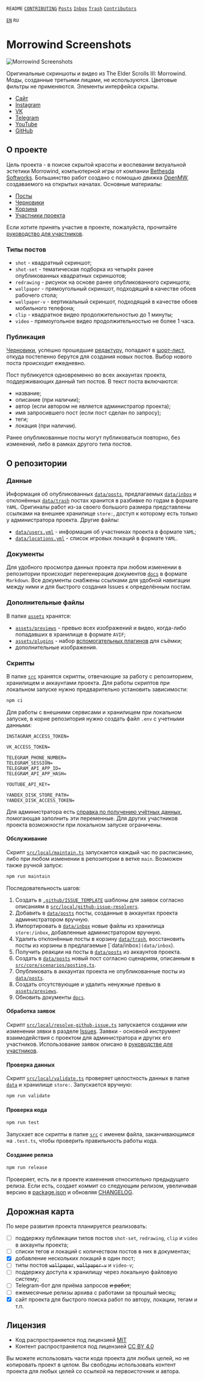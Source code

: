 `README` [`CONTRIBUTING`](CONTRIBUTING.ru.md) [`Posts`](docs/posts/index.md) [`Inbox`](docs/inbox/index.md)
[`Trash`](docs/trash/index.md) [`Contributors`](docs/contributors.md)

[`EN`](README.md) `RU`

# Morrowind Screenshots

![Morrowind Screenshots](assets/icon.png)

Оригинальные скриншоты и видео из The Elder Scrolls III: Morrowind. Моды, созданные третьими лицами, не используются.
Цветовые фильтры не применяются. Элементы интерфейса скрыты.

- [Сайт](https://mwscr.dehero.site)
- [Instagram](https://instagram.com/mwscr/)
- [VK](https://vk.com/mwscr)
- [Telegram](https://t.me/mwscr)
- [YouTube](https://www.youtube.com/@mwscr)
- [GitHub](https://github.com/dehero/mwscr)

## О проекте

Цель проекта - в поиске скрытой красоты и воспевании визуальной эстетики Morrowind, компьютерной игры от компании
[Bethesda Softworks](https://elderscrolls.bethesda.net/en/morrowind). Большинство работ создано с помощью движка
[OpenMW](https://openmw.org/), создаваемого на открытых началах. Основные материалы:

- [Посты](docs/posts/index.md)
- [Черновики](docs/inbox/index.md)
- [Корзина](docs/trash/index.md)
- [Участники проекта](docs/contributors.md)

Если хотите принять участие в проекте, пожалуйста, прочитайте [руководство для участников](CONTRIBUTING.ru.md).

### Типы постов

- `shot` - квадратный скриншот;
- `shot-set` - тематическая подборка из четырёх ранее опубликованных квадратных скриншотов;
- `redrawing` - рисунок на основе ранее опубликованного скриншота;
- `wallpaper` - прямоугольный скриншот, подходящий в качестве обоев рабочего стола;
- `wallpaper-v` - вертикальный скриншот, подходящий в качестве обоев мобильного телефона;
- `clip` - квадратное видео продолжительностью до 1 минуты;
- `video` - прямоугольное видео продолжительностью не более 1 часа.

### Публикация

[Черновики](docs/inbox/index.md), успешно прошедшие [редактуру](CONTRIBUTING.ru.md#редактура), попадают в
[шорт-лист](docs/inbox/shortlist.md), откуда постепенно берутся для создания новых постов. Выбор нового поста происходит
ежедневно.

Пост публикуется одновременно во всех аккаунтах проекта, поддерживающих данный тип постов. В текст поста включаются:

- название;
- описание (при наличии);
- автор (если автором не является администратор проекта);
- имя запросившего пост (если пост сделан по запросу);
- теги;
- локация (при наличии).

Ранее опубликованные посты могут публиковаться повторно, без изменений, либо в рамках другого типа постов.

## О репозитории

### Данные

Информация об опубликованных [`data/posts`](data/posts), предлагаемых [`data/inbox`](data/inbox) и отклонённых
[`data/trash`](data/trash) постах хранится в разбивке по годам в формате `YAML`. Оригиналы работ из-за своего большого
размера представлены ссылками на внешнее хранилище `store:`, доступ к которому есть только у администратора проекта.
Другие файлы:

- [`data/users.yml`](data/users.yml) - информация об участниках проекта в формате `YAML`;
- [`data/locations.yml`](data/locations.yml) - список игровых локаций в формате `YAML`.

### Документы

Для удобного просмотра данных проекта при любом изменении в репозитории происходит перегенерация документов
[`docs`](docs) в формате `Markdown`. Все документы снабжены ссылками для удобной навигации между ними и для быстрого
создания Issues к определённым постам.

### Дополнительные файлы

В папке [`assets`](assets) хранятся:

- [`assets/previews`](assets/previews) - превью всех изображений и видео, когда-либо попадавших в хранилище в формате
  `AVIF`;
- [`assets/plugins`](assets/plugins) - набор [вспомогательных плагинов](CONTRIBUTING.ru.md#вспомогательные-плагины) для
  съёмки;
- дополнительные изображения.

### Скрипты

В папке [`src`](src) хранятся скрипты, отвечающие за работу с репозиторием, хранилищем и аккаунтами проекта. Для работы
скриптов при локальном запуске нужно предварительно установить зависимости:

```bash
npm ci
```

Для работы с внешними сервисами и хранилищем при локальном запуске, в корне репозитория нужно создать файл `.env` с
учетными данными:

```env
INSTAGRAM_ACCESS_TOKEN=

VK_ACCESS_TOKEN=

TELEGRAM_PHONE_NUMBER=
TELEGRAM_SESSION=
TELEGRAM_API_APP_ID=
TELEGRAM_API_APP_HASH=

YOUTUBE_API_KEY=

YANDEX_DISK_STORE_PATH=
YANDEX_DISK_ACCESS_TOKEN=
```

Для администратора есть [справка по получению учётных данных](CREDENTIALS.md), помогающая заполнить эти переменные. Для
других участников проекта возможности при локальном запуске ограничены.

#### Обслуживание

Скрипт [`src/local/maintain.ts`](src/local/maintain.ts) запускается каждый час по расписанию, либо при любом изменении в
репозитории в ветке `main`. Возможен также ручной запуск:

```bash
npm run maintain
```

Последовательность шагов:

1. Создать в [`.github/ISSUE_TEMPLATE`](.github/ISSUE_TEMPLATE) шаблоны для заявок согласно описаниям в
   [`src/local/github-issue-resolvers`](src/local/github-issue-resolvers).
2. Добавить в [`data/posts`](data/posts) посты, созданные в аккаунтах проекта администратором вручную.
3. Импортировать в [`data/inbox`](data/inbox) новые файлы из хранилища `store:/inbox`, добавленные администратором
   вручную.
4. Удалить отклонённые посты в корзину [`data/trash`](data/trash`), восстановить посты из корзины в предлагаемые
   [`data/inbox`](data/inbox`).
5. Получить реакции на посты в [`data/posts`](data/posts) из аккаунтов проекта.
6. Создать в [`data/posts`](data/posts) новый пост согласно сценариям, описанным в
   [`src/core/scenarios/posting.ts`](src/core/scenarios/posting.ts).
7. Опубликовать в аккаунтах проекта не опубликованные посты из [`data/posts`](data/posts).
8. Создать отсутствующие и удалить ненужные превью в [`assets/previews`](assets/previews).
9. Обновить документы [`docs`](docs/).

#### Обработка заявок

Скрипт [`src/local/resolve-github-issue.ts`](src/local/resolve-github-issue.ts) запускается создании или изменении зявки
в разделе [Issues](https://github.com/dehero/mwscr/issues). Заявки - основной инструмент взаимодействия с проектом для
администратора и других его участников. Использование заявок описано в [руководстве для участников](CONTRIBUTING.ru.md).

#### Проверка данных

Скрипт [`src/local/validate.ts`](src/local/validate.ts) проверяет целостность данных в папке [`data`](data) и хранилище
`store:`. Запускается вручную:

```bash
npm run validate
```

#### Проверка кода

```bash
npm run test
```

Запускает все скрипты в папке [`src`](src) с именем файла, заканчивающимся на `.test.ts`, чтобы проверить правильность
работы кода.

#### Создание релиза

```bash
npm run release
```

Проверяет, есть ли в проекте изменения относительно предыдущего релиза. Если есть, создает коммит со следующим релизом,
увеличивая версию в [package.json](package.json) и обновляя [CHANGELOG](CHANGELOG.md).

## Дорожная карта

По мере развития проекта планируется реализовать:

- [ ] поддержку публикации типов постов `shot-set`, `redrawing`, `clip` и `video` в аккаунты проекта;
- [ ] списки тегов и локаций с количеством постов в них в документах;
- [x] добавление нескольких локаций в один пост;
- [ ] типы постов ~~`wallpaper`~~, ~~`wallpaper-v`~~ и `video-v`;
- [ ] поддержку доступа к хранилищу через локальную файловую систему;
- [ ] Telegram-бот для приёма запросов ~~и работ~~;
- [ ] ежемесячные релизы архива с работами за прошлый месяц;
- [x] сайт проекта для быстрого поиска работ по автору, локации, тегам и т.п.

## Лицензия

- Код распространяется под лицензией [MIT](LICENSE-CODE)
- Контент распространяется под лицензией [CC BY 4.0](LICENSE)

Вы можете использовать части кода проекта для любых целей, но не копировать проект в целом. Вы свободны использовать
контент проекта для любых целей со ссылкой на первоисточник и автора.
